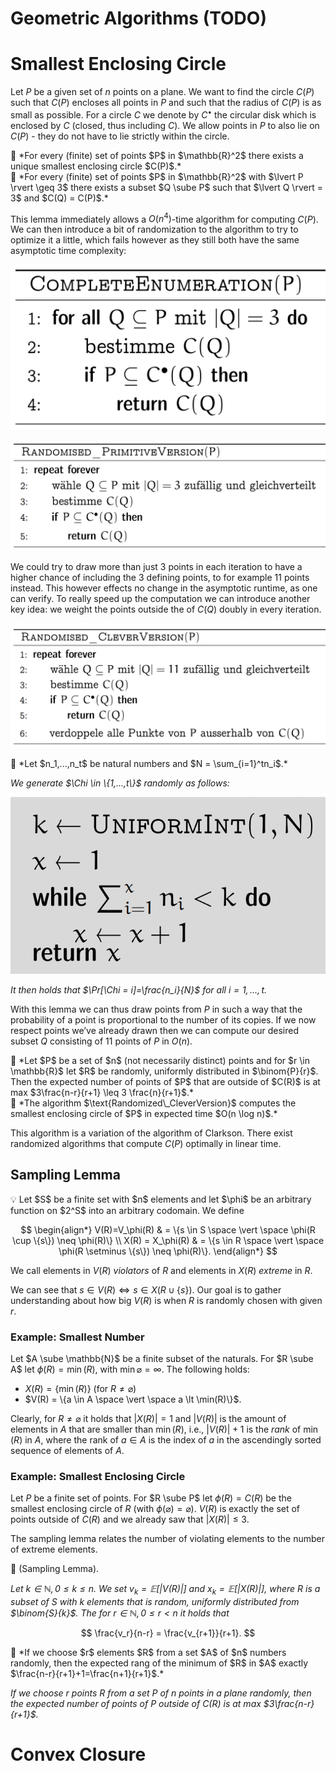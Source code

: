# Geometric Algorithms (TODO)

# Smallest Enclosing Circle

Let $P$ be a given set of $n$ points on a plane. We want to find the circle $C(P)$ such that $C(P)$ encloses all points in $P$ and such that the radius of $C(P)$ is as small as possible. For a circle $C$ we denote by $C^\bullet$ the circular disk which is enclosed by $C$ (closed, thus including $C$). We allow points in $P$ to also lie on $C(P)$ - they do not have to lie strictly within the circle.

<aside>
📌 *For every (finite) set of points $P$ in $\mathbb{R}^2$ there exists a unique smallest enclosing circle $C(P)$.*

</aside>

<aside>
📌 *For every (finite) set of points $P$ in $\mathbb{R}^2$ with $\lvert P \rvert \geq 3$ there exists a subset $Q \sube P$ such that $\lvert Q \rvert = 3$ and $C(Q) = C(P)$.*

</aside>

This lemma immediately allows a $O(n^4)$-time algorithm for computing $C(P)$. We can then introduce a bit of randomization to the algorithm to try to optimize it a little, which fails however as they still both have the same asymptotic time complexity:

![Untitled](Geometric%20Algorithms%20(TODO)%201aca5c9b39bb469eb57f64cb53828b81/Untitled.png)

![Untitled](Geometric%20Algorithms%20(TODO)%201aca5c9b39bb469eb57f64cb53828b81/Untitled%201.png)

We could try to draw more than just 3 points in each iteration to have a higher chance of including the 3 defining points, to for example 11 points instead. This however effects no change in the asymptotic runtime, as one can verify. To really speed up the computation we can introduce another key idea: we weight the points outside the of $C(Q)$ doubly in every iteration.

![Untitled](Geometric%20Algorithms%20(TODO)%201aca5c9b39bb469eb57f64cb53828b81/Untitled%202.png)

<aside>
📌 *Let $n_1,...,n_t$ be natural numbers and $N = \sum_{i=1}^tn_i$.*

*We generate $\Chi \in \{1,...,t\}$ randomly as follows:*

![Untitled](Geometric%20Algorithms%20(TODO)%201aca5c9b39bb469eb57f64cb53828b81/Untitled%203.png)

*It then holds that $\Pr[\Chi = i]=\frac{n_i}{N}$ for all $i=1,...,t$.*

</aside>

With this lemma we can thus draw points from $P$ in such a way that the probability of a point is proportional to the number of its copies. If we now respect points we’ve already drawn then we can compute our desired subset $Q$ consisting of 11 points of $P$ in $O(n)$.

<aside>
📌 *Let $P$ be a set of $n$ (not necessarily distinct) points and for $r \in \mathbb{R}$ let $R$ be randomly, uniformly distributed in $\binom{P}{r}$. Then the expected number of points of $P$ that are outside of $C(R)$ is at max $3\frac{n-r}{r+1} \leq 3 \frac{n}{r+1}$.*

</aside>

<aside>
📖 *The algorithm $\text{Randomized\_CleverVersion}$ computes the smallest enclosing circle of $P$ in expected time $O(n \log n)$.*

</aside>

This algorithm is a variation of the algorithm of Clarkson. There exist randomized algorithms that compute $C(P)$ optimally in linear time.

## Sampling Lemma

<aside>
💡 Let $S$ be a finite set with $n$ elements and let $\phi$ be an arbitrary function on $2^S$ into an arbitrary codomain. We define

$$
\begin{align*}
V(R)=V_\phi(R) & = \{s \in S \space \vert \space \phi(R \cup \{s\}) \neq \phi(R)\} \\
X(R) = X_\phi(R) & = \{s \in R \space \vert \space \phi(R \setminus \{s\}) \neq \phi(R)\}.
\end{align*}
$$

We call elements in $V(R)$ *violators* of $R$ and elements in $X(R)$ *extreme* in $R$.

</aside>

We can see that $s \in V(R) \iff s \in X(R \cup \{s\})$. Our goal is to gather understanding about how big $V(R)$ is when $R$ is randomly chosen with given $r$.

### Example: Smallest Number

Let $A \sube \mathbb{N}$ be a finite subset of the naturals. For $R \sube A$ let $\phi(R) = \min(R)$, with $\min\varnothing = \infty$. The following holds: 

- $X(R)=\{\min(R)\}$ (for $R \neq \varnothing$)
- $V(R) = \{a \in A \space \vert \space a \lt \min(R)\}$.

Clearly, for $R \neq \varnothing$ it holds that $\lvert X(R) \rvert = 1$ and $\lvert V(R) \rvert$ is the amount of elements in $A$ that are smaller than $\min(R)$, i.e., $\lvert V(R) \rvert + 1$ is the *rank* of $\min(R)$ in $A$, where the rank of $a \in A$ is the index of $a$ in the ascendingly sorted sequence of elements of $A$.

### Example: Smallest Enclosing Circle

Let $P$ be a finite set of points. For $R \sube P$ let $\phi(R) = C(R)$ be the smallest enclosing circle of $R$ (with $\phi(\varnothing) = \varnothing$). $V(R)$ is exactly the set of points outside of $C(R)$ and we already saw that $\lvert X(R) \rvert \leq 3$.

The sampling lemma relates the number of violating elements to the number of extreme elements. 

<aside>
📌 (Sampling Lemma).

*Let $k \in \mathbb{N}, 0 \leq k \leq n$. We set $v_k = \mathbb{E}[\lvert V(R)\rvert]$ and $x_k = \mathbb{E}[\lvert X(R) \rvert]$, where $R$ is a subset of $S$ with $k$ elements that is random, uniformly distributed from $\binom{S}{k}$. The for $r \in \mathbb{N}, 0 \leq r \lt n$ it holds that* 

$$
\frac{v_r}{n-r} = \frac{v_{r+1}}{r+1}.
$$

</aside>

<aside>
📎 *If we choose $r$ elements $R$ from a set $A$ of $n$ numbers randomly, then the expected rang of the minimum of $R$ in $A$ exactly $\frac{n-r}{r+1}+1=\frac{n+1}{r+1}$.*

*If we choose $r$ points $R$ from a set $P$ of $n$ points in a plane randomly, then the expected number of points of $P$ outside of $C(R)$ is at max $3\frac{n-r}{r+1}$.*

</aside>

# Convex Closure